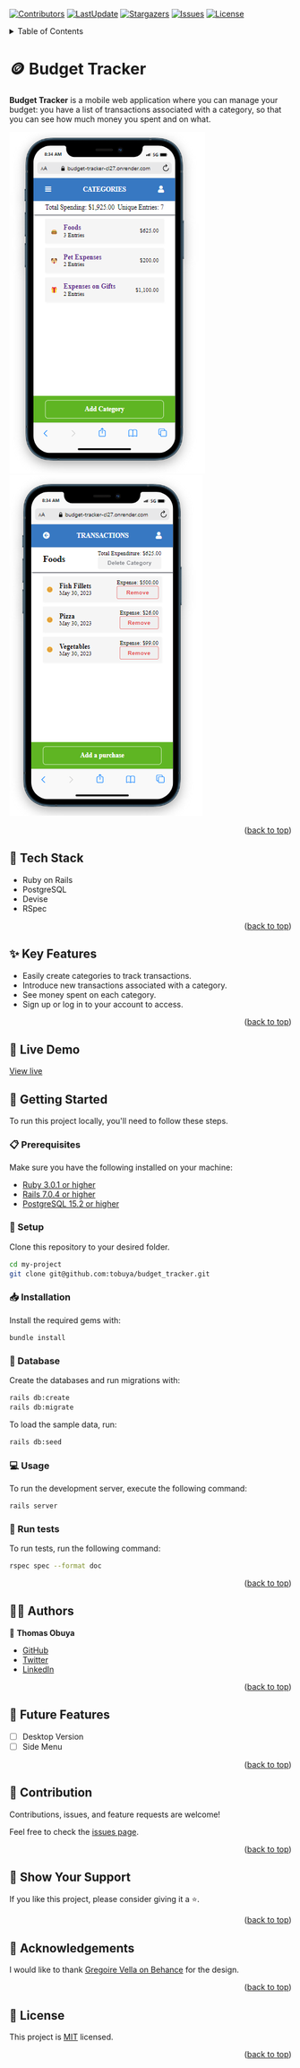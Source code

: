 <a name="readme-top"></a>
[![Contributors](https://img.shields.io/github/contributors/tobuya/budget_tracker)](https://github.com/tobuya/budget_tracker/graphs/contributors)
[![LastUpdate](https://img.shields.io/github/last-commit/tobuya/budget_tracker)](https://github.com/tobuya/budget_tracker/commits/dev)
[![Stargazers](https://img.shields.io/github/stars/tobuya/budget_tracker)](https://github.com/tobuya/budget_tracker/stargazers)
[![Issues](https://img.shields.io/github/issues/tobuya/budget_tracker)](https://github.com/tobuya/budget_tracker/issues)
[![License](https://img.shields.io/github/license/tobuya/budget_tracker)](https://github.com/tobuya/budget_tracker/blob/main/LICENSE)

<details>
<summary>Table of Contents</summary>

- [🪙 Budget Tracker](#-budget_tracker)
  - [🧰 Tech Stack  ](#-tech-stack--)
  - [✨ Key Features  ](#-key-features--)
  - [🚀 Live Demo](#-live-demo--)
  - [📘 Getting Started  ](#-getting-started--)
    - [📋 Prerequisites](#-prerequisites)
    - [📂 Setup](#-setup)
    - [📥 Installation](#-installation)
    - [💾 Database](#-database)
    - [💻 Usage](#-usage)
    - [🧪 Run tests](#-run-tests)
  - [👨‍🚀 Authors  ](#-authors--)
  - [🎯 Future Features  ](#-future-features--)
  - [🤝 Contribution  ](#-contribution--)
  - [💖 Show Your Support  ](#-show-your-support--)
  - [🙏 Acknowledgements](#-acknowledgements)
  - [📜 License ](#-license-)
</details>

# 🪙 Budget Tracker

**Budget Tracker** is a mobile web application where you can manage your budget: you have a list of transactions associated with a category, so that you can see how much money you spent and on what.

![Screenshoot](./app/assets/images/category.png)
![Screenshoot](./app/assets/images/details.png)

<p align="right">(<a href="#readme-top">back to top</a>)</p>

## 🧰 Tech Stack  <a name="tech-stack"></a>
- Ruby on Rails
- PostgreSQL
- Devise
- RSpec

<p align="right">(<a href="#readme-top">back to top</a>)</p>

## ✨ Key Features  <a name="key-features"></a>
- Easily create categories to track transactions.
- Introduce new transactions associated with a category.
- See money spent on each category.
- Sign up or log in to your account to access.

<p align="right">(<a href="#readme-top">back to top</a>)</p>

## 🚀 Live Demo <a name="live-demo"></a>

 [View live](https://budget-tracker-cl27.onrender.com)

## 📘 Getting Started  <a name="getting-started"></a>

To run this project locally, you'll need to follow these steps.

### 📋 Prerequisites

Make sure you have the following installed on your machine:
- [Ruby 3.0.1 or higher](https://www.ruby-lang.org/en/)
- [Rails 7.0.4 or higher](https://rubyonrails.org/)
- [PostgreSQL 15.2 or higher](https://www.postgresql.org/)

### 📂 Setup

Clone this repository to your desired folder.

```sh
cd my-project
git clone git@github.com:tobuya/budget_tracker.git
```

### 📥 Installation

Install the required gems with:

```sh
bundle install
```

### 💾 Database

Create the databases and run migrations with:

```sh
rails db:create
rails db:migrate
```

To load the sample data, run:

```sh
rails db:seed
```

### 💻 Usage

To run the development server, execute the following command:

```sh
rails server
```

### 🧪 Run tests

To run tests, run the following command:

```sh
rspec spec --format doc
```

<p align="right">(<a href="#readme-top">back to top</a>)</p>

## 👨‍🚀 Authors  <a name="author"></a>

👤 **Thomas Obuya**

- [GitHub](https://github.com/tobuya)
- [Twitter](https://twitter.com/MullerTheGreat1)
- [LinkedIn](https://linkedin.com/in/tobuya)


<p align="right">(<a href="#readme-top">back to top</a>)</p>

## 🎯 Future Features  <a name="future-features"></a>

- [ ] Desktop Version
- [ ] Side Menu

<p align="right">(<a href="#readme-top">back to top</a>)</p>

## 🤝 Contribution  <a name="contribution"></a>

Contributions, issues, and feature requests are welcome!

Feel free to check the [issues page](https://github.com/tobuya/budget_tracker/issues).

<p align="right">(<a href="#readme-top">back to top</a>)</p>

## 💖 Show Your Support  <a name="support"></a>

If you like this project, please consider giving it a ⭐.

<p align="right">(<a href="#readme-top">back to top</a>)</p>

## 🙏 Acknowledgements

I would like to thank [Gregoire Vella on Behance](https://www.behance.net/gregoirevella) for the design.

<p align="right">(<a href="#readme-top">back to top</a>)</p>

## 📜 License <a name="license"></a>

This project is [MIT](./LICENSE) licensed.

<p align="right">(<a href="#readme-top">back to top</a>)</p>
